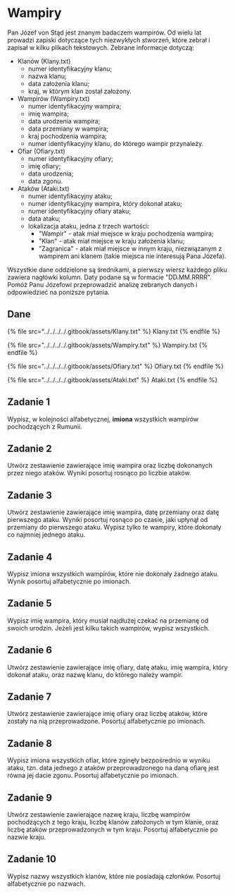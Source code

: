 # Wampiry

Pan Józef von Stąd jest znanym badaczem wampirów. Od wielu lat prowadzi zapiski dotyczące tych niezwykłych stworzeń, które zebrał i zapisał w kilku plikach tekstowych. Zebrane informacje dotyczą:

- Klanów (Klany.txt)
  - numer identyfikacyjny klanu;
  - nazwa klanu;
  - data założenia klanu;
  - kraj, w którym klan został założony.
- Wampirów (Wampiry.txt)
  - numer identyfikacyjny wampira;
  - imię wampira;
  - data urodzenia wampira;
  - data przemiany w wampira;
  - kraj pochodzenia wampira;
  - numer identyfikacyjny klanu, do którego wampir przynależy.
- Ofiar (Ofiary.txt)
  - numer identyfikacyjny ofiary;
  - imię ofiary;
  - data urodzenia;
  - data zgonu.
- Ataków (Ataki.txt)
  - numer identyfikacyjny ataku;
  - numer identyfikacyjny wampira, który dokonał ataku;
  - numer identyfikacyjny ofiary ataku;
  - data ataku;
  - lokalizacja ataku, jedna z trzech wartości:
    - "Wampir" - atak miał miejsce w kraju pochodzenia wampira;
    - "Klan" - atak miał miejsce w kraju założenia klanu;
    - "Zagranica" - atak miał miejsce w innym kraju, niezwiązanym z wampirem ani klanem (takie miejsca nie interesują Pana Józefa).

Wszystkie dane oddzielone są średnikami, a pierwszy wiersz każdego pliku zawiera nagłówki kolumn. Daty podane są w formacie "DD.MM.RRRR". Pomóż Panu Józefowi przeprowadzić analizę zebranych danych i odpowiedzieć na poniższe pytania.

## Dane

{% file src="../../../../.gitbook/assets/Klany.txt" %}
Klany.txt
{% endfile %}

{% file src="../../../../.gitbook/assets/Wampiry.txt" %}
Wampiry.txt
{% endfile %}

{% file src="../../../../.gitbook/assets/Ofiary.txt" %}
Ofiary.txt
{% endfile %}

{% file src="../../../../.gitbook/assets/Ataki.txt" %}
Ataki.txt
{% endfile %}

## Zadanie 1

Wypisz, w kolejności alfabetycznej, **imiona** wszystkich wampirów pochodzących z Rumunii.

## Zadanie 2

Utwórz zestawienie zawierające imię wampira oraz liczbę dokonanych przez niego ataków. Wyniki posortuj rosnąco po liczbie ataków.

## Zadanie 3

Utwórz zestawienie zawierające imię wampira, datę przemiany oraz datę pierwszego ataku. Wyniki posortuj rosnąco po czasie, jaki upłynął od przemiany do pierwszego ataku. Wypisz tylko te wampiry, które dokonały co najmniej jednego ataku.

## Zadanie 4

Wypisz imiona wszystkich wampirów, które nie dokonały żadnego ataku. Wynik posortuj alfabetycznie po imionach.

## Zadanie 5

Wypisz imię wampira, który musiał najdłużej czekać na przemianę od swoich urodzin. Jeżeli jest kilku takich wampirów, wypisz wszystkich.

## Zadanie 6

Utwórz zestawienie zawierające imię ofiary, datę ataku, imię wampira, który dokonał ataku, oraz nazwę klanu, do którego należy wampir.

## Zadanie 7

Utwórz zestawienie zawierające imię ofiary oraz liczbę ataków, które zostały na nią przeprowadzone. Posortuj alfabetycznie po imionach.

## Zadanie 8

Wypisz imiona wszystkich ofiar, które zginęły bezpośrednio w wyniku ataku, tzn. data jednego z ataków przeprowadzonego na daną ofiarę jest równa jej dacie zgonu. Posortuj alfabetycznie po imionach.

## Zadanie 9

Utwórz zestawienie zawierające nazwę kraju, liczbę wampirów pochodzących z tego kraju, liczbę klanów założonych w tym klanie, oraz liczbę ataków przeprowadzonych w tym kraju. Posortuj alfabetycznie po nazwie kraju.

## Zadanie 10

Wypisz nazwy wszystkich klanów, które nie posiadają członków. Posortuj alfabetycznie po nazwach.
